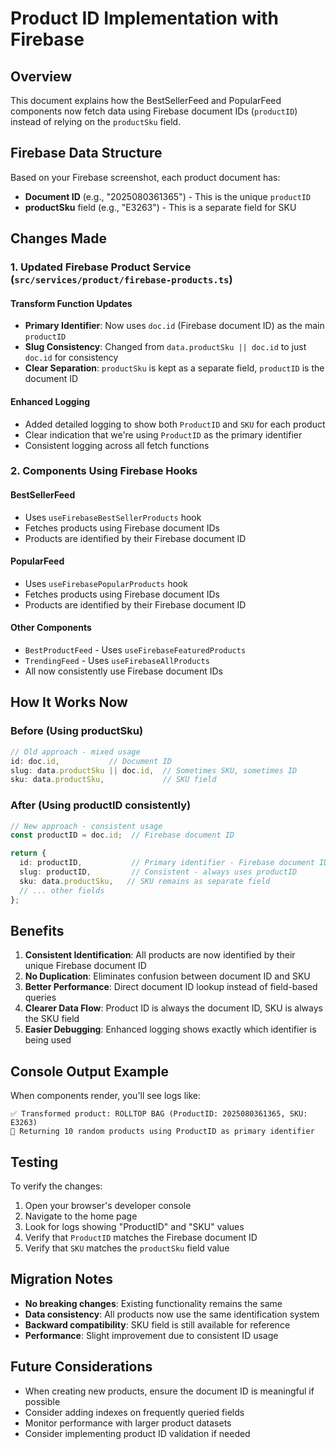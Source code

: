 # Product ID Implementation with Firebase

## Overview
This document explains how the BestSellerFeed and PopularFeed components now fetch data using Firebase document IDs (`productID`) instead of relying on the `productSku` field.

## Firebase Data Structure
Based on your Firebase screenshot, each product document has:
- **Document ID** (e.g., "2025080361365") - This is the unique `productID`
- **productSku** field (e.g., "E3263") - This is a separate field for SKU

## Changes Made

### 1. Updated Firebase Product Service (`src/services/product/firebase-products.ts`)

#### Transform Function Updates
- **Primary Identifier**: Now uses `doc.id` (Firebase document ID) as the main `productID`
- **Slug Consistency**: Changed from `data.productSku || doc.id` to just `doc.id` for consistency
- **Clear Separation**: `productSku` is kept as a separate field, `productID` is the document ID

#### Enhanced Logging
- Added detailed logging to show both `ProductID` and `SKU` for each product
- Clear indication that we're using `ProductID` as the primary identifier
- Consistent logging across all fetch functions

### 2. Components Using Firebase Hooks

#### BestSellerFeed
- Uses `useFirebaseBestSellerProducts` hook
- Fetches products using Firebase document IDs
- Products are identified by their Firebase document ID

#### PopularFeed  
- Uses `useFirebasePopularProducts` hook
- Fetches products using Firebase document IDs
- Products are identified by their Firebase document ID

#### Other Components
- `BestProductFeed` - Uses `useFirebaseFeaturedProducts`
- `TrendingFeed` - Uses `useFirebaseAllProducts`
- All now consistently use Firebase document IDs

## How It Works Now

### Before (Using productSku)
```typescript
// Old approach - mixed usage
id: doc.id,           // Document ID
slug: data.productSku || doc.id,  // Sometimes SKU, sometimes ID
sku: data.productSku,             // SKU field
```

### After (Using productID consistently)
```typescript
// New approach - consistent usage
const productID = doc.id;  // Firebase document ID

return {
  id: productID,           // Primary identifier - Firebase document ID
  slug: productID,         // Consistent - always uses productID
  sku: data.productSku,   // SKU remains as separate field
  // ... other fields
};
```

## Benefits

1. **Consistent Identification**: All products are now identified by their unique Firebase document ID
2. **No Duplication**: Eliminates confusion between document ID and SKU
3. **Better Performance**: Direct document ID lookup instead of field-based queries
4. **Clearer Data Flow**: Product ID is always the document ID, SKU is always the SKU field
5. **Easier Debugging**: Enhanced logging shows exactly which identifier is being used

## Console Output Example
When components render, you'll see logs like:
```
✅ Transformed product: ROLLTOP BAG (ProductID: 2025080361365, SKU: E3263)
🎯 Returning 10 random products using ProductID as primary identifier
```

## Testing
To verify the changes:
1. Open your browser's developer console
2. Navigate to the home page
3. Look for logs showing "ProductID" and "SKU" values
4. Verify that `ProductID` matches the Firebase document ID
5. Verify that `SKU` matches the `productSku` field value

## Migration Notes
- **No breaking changes**: Existing functionality remains the same
- **Data consistency**: All products now use the same identification system
- **Backward compatibility**: SKU field is still available for reference
- **Performance**: Slight improvement due to consistent ID usage

## Future Considerations
- When creating new products, ensure the document ID is meaningful if possible
- Consider adding indexes on frequently queried fields
- Monitor performance with larger product datasets
- Consider implementing product ID validation if needed

